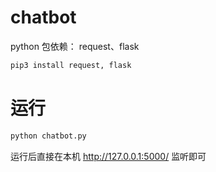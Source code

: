 # chatbot

python 包依赖： request、flask
```bash
pip3 install request, flask
```

# 运行

```bash
python chatbot.py
```

运行后直接在本机 http://127.0.0.1:5000/ 监听即可